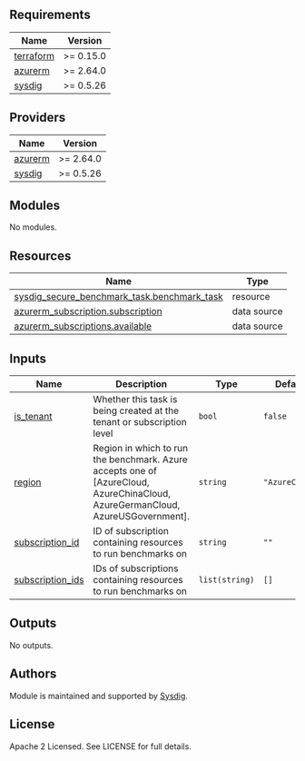 <!-- BEGINNING OF PRE-COMMIT-TERRAFORM DOCS HOOK -->
## Requirements

| Name | Version |
|------|---------|
| <a name="requirement_terraform"></a> [terraform](#requirement\_terraform) | >= 0.15.0 |
| <a name="requirement_azurerm"></a> [azurerm](#requirement\_azurerm) | >= 2.64.0 |
| <a name="requirement_sysdig"></a> [sysdig](#requirement\_sysdig) | >= 0.5.26 |

## Providers

| Name | Version |
|------|---------|
| <a name="provider_azurerm"></a> [azurerm](#provider\_azurerm) | >= 2.64.0 |
| <a name="provider_sysdig"></a> [sysdig](#provider\_sysdig) | >= 0.5.26 |

## Modules

No modules.

## Resources

| Name | Type |
|------|------|
| [sysdig_secure_benchmark_task.benchmark_task](https://registry.terraform.io/providers/sysdiglabs/sysdig/latest/docs/resources/secure_benchmark_task) | resource |
| [azurerm_subscription.subscription](https://registry.terraform.io/providers/hashicorp/azurerm/latest/docs/data-sources/subscription) | data source |
| [azurerm_subscriptions.available](https://registry.terraform.io/providers/hashicorp/azurerm/latest/docs/data-sources/subscriptions) | data source |

## Inputs

| Name | Description | Type | Default | Required |
|------|-------------|------|---------|:--------:|
| <a name="input_is_tenant"></a> [is\_tenant](#input\_is\_tenant) | Whether this task is being created at the tenant or subscription level | `bool` | `false` | no |
| <a name="input_region"></a> [region](#input\_region) | Region in which to run the benchmark. Azure accepts one of [AzureCloud, AzureChinaCloud, AzureGermanCloud, AzureUSGovernment]. | `string` | `"AzureCloud"` | no |
| <a name="input_subscription_id"></a> [subscription\_id](#input\_subscription\_id) | ID of subscription containing resources to run benchmarks on | `string` | `""` | no |
| <a name="input_subscription_ids"></a> [subscription\_ids](#input\_subscription\_ids) | IDs of subscriptions containing resources to run benchmarks on | `list(string)` | `[]` | no |

## Outputs

No outputs.
<!-- END OF PRE-COMMIT-TERRAFORM DOCS HOOK -->

## Authors

Module is maintained and supported by [Sysdig](https://sysdig.com).

## License

Apache 2 Licensed. See LICENSE for full details.
